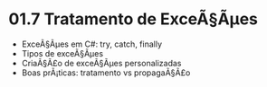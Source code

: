 ﻿# 01.7 Tratamento de ExceÃ§Ãµes

- ExceÃ§Ãµes em C#: try, catch, finally
- Tipos de exceÃ§Ãµes
- CriaÃ§Ã£o de exceÃ§Ãµes personalizadas
- Boas prÃ¡ticas: tratamento vs propagaÃ§Ã£o
